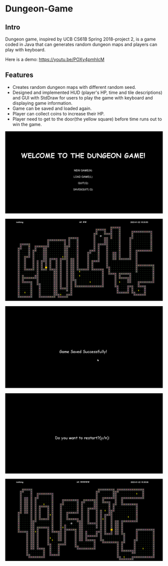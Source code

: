 # Dungeon-Game

## Intro

Dungeon game, inspired by UCB CS61B Spring 2018-project 2, is a game coded in Java that can generates random dungeon maps and players can play with keyboard.

Here is a demo: https://youtu.be/POXy4pmhIcM

## Features

* Creates random dungeon maps with different random seed.
* Designed and implemented HUD (player's HP, time and tile descriptions) and GUI with StdDraw for users to play the game with keyboard and displaying game information.
* Game can be saved and loaded again.
* Player can collect coins to increase their HP.
* Player need to get to the door(the yellow square) before time runs out to win the game.

![1674431225236](image/README/1674431225236.png)

![1674431245771](image/README/1674431245771.png)

![1674431269978](image/README/1674431269978.png)

![1674431281017](image/README/1674431281017.png)

![1674431306146](image/README/1674431306146.png)
